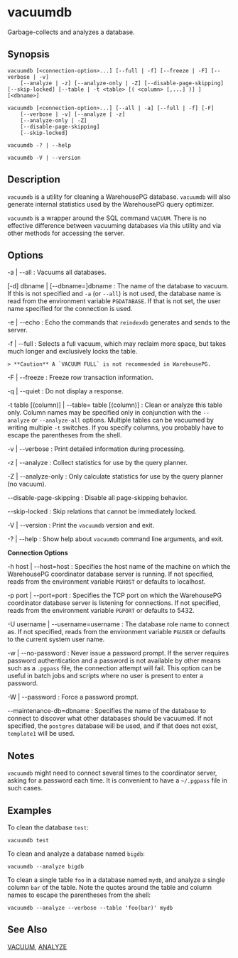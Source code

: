 # vacuumdb 

Garbage-collects and analyzes a database.

## <a id="section2"></a>Synopsis 

``` {#client_util_synopsis}
vacuumdb [<connection-option>...] [--full | -f] [--freeze | -F] [--verbose | -v]
    [--analyze | -z] [--analyze-only | -Z] [--disable-page-skipping] [--skip-locked] [--table | -t <table> [( <column> [,...] )] ] [<dbname>]

vacuumdb [<connection-option>...] [--all | -a] [--full | -f] [-F] 
    [--verbose | -v] [--analyze | -z]
    [--analyze-only | -Z]
    [--disable-page-skipping]
    [--skip-locked]

vacuumdb -? | --help

vacuumdb -V | --version
```

## <a id="section3"></a>Description 

`vacuumdb` is a utility for cleaning a WarehousePG database. `vacuumdb` will also generate internal statistics used by the WarehousePG query optimizer.

`vacuumdb` is a wrapper around the SQL command `VACUUM`. There is no effective difference between vacuuming databases via this utility and via other methods for accessing the server.

## <a id="section4"></a>Options 

-a \| --all
:   Vacuums all databases.

\[-d\] dbname \| \[--dbname=\]dbname
:   The name of the database to vacuum. If this is not specified and `-a` \(or `--all`\) is not used, the database name is read from the environment variable `PGDATABASE`. If that is not set, the user name specified for the connection is used.

-e \| --echo
:   Echo the commands that `reindexdb` generates and sends to the server.

-f \| --full
:   Selects a full vacuum, which may reclaim more space, but takes much longer and exclusively locks the table.

    > **Caution** A `VACUUM FULL` is not recommended in WarehousePG.

-F \| --freeze
:   Freeze row transaction information.

-q \| --quiet
:   Do not display a response.

-t table \[\(column\)\] \| --table= table \[\(column\)\]
:   Clean or analyze this table only. Column names may be specified only in conjunction with the `--analyze` or `--analyze-all` options. Multiple tables can be vacuumed by writing multiple `-t` switches. If you specify columns, you probably have to escape the parentheses from the shell.

-v \| --verbose
:   Print detailed information during processing.

-z \| --analyze
:   Collect statistics for use by the query planner.

-Z \| --analyze-only
:   Only calculate statistics for use by the query planner \(no vacuum\).

--disable-page-skipping
:   Disable all page-skipping behavior.

--skip-locked
:   Skip relations that cannot be immediately locked.

-V \| --version
:   Print the `vacuumdb` version and exit.

-? \| --help
:   Show help about `vacuumdb` command line arguments, and exit.

**Connection Options**

-h host \| --host=host
:   Specifies the host name of the machine on which the WarehousePG coordinator database server is running. If not specified, reads from the environment variable `PGHOST` or defaults to localhost.

-p port \| --port=port
:   Specifies the TCP port on which the WarehousePG coordinator database server is listening for connections. If not specified, reads from the environment variable `PGPORT` or defaults to 5432.

-U username \| --username=username
:   The database role name to connect as. If not specified, reads from the environment variable `PGUSER` or defaults to the current system user name.

-w \| --no-password
:   Never issue a password prompt. If the server requires password authentication and a password is not available by other means such as a `.pgpass` file, the connection attempt will fail. This option can be useful in batch jobs and scripts where no user is present to enter a password.

-W \| --password
:   Force a password prompt.

--maintenance-db=dbname
:   Specifies the name of the database to connect to discover what other databases should be vacuumed. If not specified, the `postgres` database will be used, and if that does not exist, `template1` will be used.

## <a id="section6"></a>Notes 

`vacuumdb` might need to connect several times to the coordinator server, asking for a password each time. It is convenient to have a `~/.pgpass` file in such cases.

## <a id="section7"></a>Examples 

To clean the database `test`:

```
vacuumdb test
```

To clean and analyze a database named `bigdb`:

```
vacuumdb --analyze bigdb
```

To clean a single table `foo` in a database named `mydb`, and analyze a single column `bar` of the table. Note the quotes around the table and column names to escape the parentheses from the shell:

```
vacuumdb --analyze --verbose --table 'foo(bar)' mydb
```

## <a id="section8"></a>See Also 

[VACUUM](../../ref_guide/sql_commands/VACUUM.html), [ANALYZE](../../ref_guide/sql_commands/ANALYZE.html)

